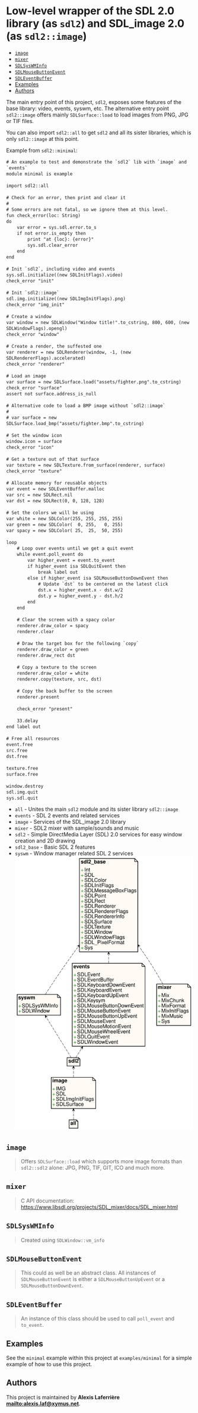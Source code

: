 # Low-level wrapper of the SDL 2.0 library (as `sdl2`) and SDL_image 2.0 (as `sdl2::image`)

* [`image`](#`image`)
* [`mixer`](#`mixer`)
* [`SDLSysWMInfo`](#`SDLSysWMInfo`)
* [`SDLMouseButtonEvent`](#`SDLMouseButtonEvent`)
* [`SDLEventBuffer`](#`SDLEventBuffer`)
* [Examples](#Examples)
* [Authors](#Authors)

The main entry point of this project, `sdl2`, exposes some features of the base
library: video, events, syswm, etc. The alternative entry point `sdl2::image` offers
mainly `SDLSurface::load` to load images from PNG, JPG or TIF files.

You can also import `sdl2::all` to get `sdl2` and all its sister libraries, which is only
`sdl2::image` at this point.

Example from `sdl2::minimal`:

~~~
# An example to test and demonstrate the `sdl2` lib with `image` and `events`
module minimal is example

import sdl2::all

# Check for an error, then print and clear it
#
# Some errors are not fatal, so we ignore them at this level.
fun check_error(loc: String)
do
	var error = sys.sdl.error.to_s
	if not error.is_empty then
		print "at {loc}: {error}"
		sys.sdl.clear_error
	end
end

# Init `sdl2`, including video and events
sys.sdl.initialize((new SDLInitFlags).video)
check_error "init"

# Init `sdl2::image`
sdl.img.initialize((new SDLImgInitFlags).png)
check_error "img_init"

# Create a window
var window = new SDLWindow("Window title!".to_cstring, 800, 600, (new SDLWindowFlags).opengl)
check_error "window"

# Create a render, the suffested one
var renderer = new SDLRenderer(window, -1, (new SDLRendererFlags).accelerated)
check_error "renderer"

# Load an image
var surface = new SDLSurface.load("assets/fighter.png".to_cstring)
check_error "surface"
assert not surface.address_is_null

# Alternative code to load a BMP image without `sdl2::image`
#
# var surface = new SDLSurface.load_bmp("assets/fighter.bmp".to_cstring)

# Set the window icon
window.icon = surface
check_error "icon"

# Get a texture out of that surface
var texture = new SDLTexture.from_surface(renderer, surface)
check_error "texture"

# Allocate memory for reusable objects
var event = new SDLEventBuffer.malloc
var src = new SDLRect.nil
var dst = new SDLRect(0, 0, 128, 128)

# Set the colors we will be using
var white = new SDLColor(255, 255, 255, 255)
var green = new SDLColor(  0, 255,   0, 255)
var spacy = new SDLColor( 25,  25,  50, 255)

loop
	# Loop over events until we get a quit event
	while event.poll_event do
		var higher_event = event.to_event
		if higher_event isa SDLQuitEvent then
			break label out
		else if higher_event isa SDLMouseButtonDownEvent then
			# Update `dst` to be centered on the latest click
			dst.x = higher_event.x - dst.w/2
			dst.y = higher_event.y - dst.h/2
		end
	end

	# Clear the screen with a spacy color
	renderer.draw_color = spacy
	renderer.clear

	# Draw the target box for the following `copy`
	renderer.draw_color = green
	renderer.draw_rect dst

	# Copy a texture to the screen
	renderer.draw_color = white
	renderer.copy(texture, src, dst)

	# Copy the back buffer to the screen
	renderer.present

	check_error "present"

	33.delay
end label out

# Free all resources
event.free
src.free
dst.free

texture.free
surface.free

window.destroy
sdl.img.quit
sys.sdl.quit
~~~


* `all` - Unites the main `sdl2` module and its sister library `sdl2::image`
* `events` - SDL 2 events and related services
* `image` - Services of the SDL_image 2.0 library
* `mixer` - SDL2 mixer with sample/sounds and music
* `sdl2` - Simple DirectMedia Layer (SDL) 2.0 services for easy window creation and 2D drawing
* `sdl2_base` - Basic SDL 2 features
* `syswm` - Window manager related SDL 2 services
![Diagram for `sdl2`](uml-sdl2.svg)

## `image`

> Offers `SDLSurface::load` which supports more image formats than `sdl2::sdl2`
> alone: JPG, PNG, TIF, GIT, ICO and much more.

## `mixer`

> C API documentation: https://www.libsdl.org/projects/SDL_mixer/docs/SDL_mixer.html

## `SDLSysWMInfo`

> Created using `SDLWindow::vm_info`

## `SDLMouseButtonEvent`

> This could as well be an abstract class. All instances of `SDLMouseButtonEvent`
> is either a `SDLMouseButtonUpEvent` or a `SDLMouseButtonDownEvent`.

## `SDLEventBuffer`

> An instance of this class should be used to call `poll_event` and `to_event`.

## Examples

See the `minimal` example within this project at `examples/minimal` for a simple example
of how to use this project.

## Authors

This project is maintained by **Alexis Laferrière <mailto:alexis.laf@xymus.net>**.

